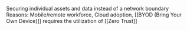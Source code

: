 Securing individual assets and data instead of a network boundary
Reasons: Mobile/remote workforce, Cloud adoption, [[BYOD (Bring Your Own Device)]]
requires the utilization of [[Zero Trust]]